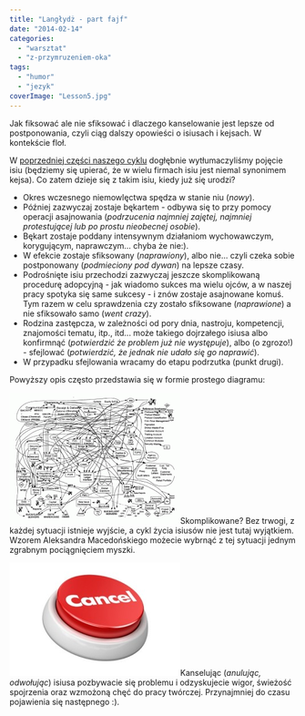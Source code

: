 ```yaml
---
title: "Langłydż - part fajf"
date: "2014-02-14"
categories:
  - "warsztat"
  - "z-przymruzeniem-oka"
tags:
  - "humor"
  - "jezyk"
coverImage: "Lesson5.jpg"
---
```


Jak fiksować ale nie sfiksować i dlaczego kanselowanie jest lepsze od postponowania, czyli ciąg dalszy opowieści o isiusach i kejsach. W kontekście floł.

W [poprzedniej części naszego cyklu](http://techwriter.pl/langlydz-part-folur/) dogłębnie wytłumaczyliśmy pojęcie isiu (będziemy się upierać, że w wielu firmach isiu jest niemal synonimem kejsa). Co zatem dzieje się z takim isiu, kiedy już się urodzi?

- Okres wczesnego niemowlęctwa spędza w stanie niu (_nowy_).
- Później zazwyczaj zostaje bękartem - odbywa się to przy pomocy operacji asajnowania (_podrzucenia najmniej zajętej, najmniej protestującej lub po prostu nieobecnej osobie_).
- Bękart zostaje poddany intensywnym działaniom wychowawczym, korygującym, naprawczym... chyba że nie:).
- W efekcie zostaje sfiksowany (_naprawiony_), albo nie... czyli czeka sobie postponowany (_podmieciony pod dywan_) na lepsze czasy.
- Podrośnięte isiu przechodzi zazwyczaj jeszcze skomplikowaną procedurę adopcyjną - jak wiadomo sukces ma wielu ojców, a w naszej pracy spotyka się same sukcesy - i znów zostaje asajnowane komuś. Tym razem w celu sprawdzenia czy zostało sfiksowane (_naprawione_) a nie sfiksowało samo (_went crazy_).
- Rodzina zastępcza, w zależności od pory dnia, nastroju, kompetencji, znajomości tematu, itp., itd... może takiego dojrzałego isiusa albo konfirmnąć (_potwierdzić że problem już nie występuje_), albo (o zgrozo!) - sfejlować (_potwierdzić, że jednak nie udało się go naprawić_).
- W przypadku sfejlowania wracamy do etapu podrzutka (punkt drugi).

Powyższy opis często przedstawia się w formie prostego diagramu:

[![isiuflol](images/isiuflol-300x231.gif)](http://techwriter.pl/wp-content/uploads/2014/02/isiuflol.gif)Skomplikowane? Bez trwogi, z każdej sytuacji istnieje wyjście, a cykl życia isiusów nie jest tutaj wyjątkiem. Wzorem Aleksandra Macedońskiego możecie wybrnąć z tej sytuacji jednym zgrabnym pociągnięciem myszki.

[![kansel](images/kansel-300x199.jpg)](http://techwriter.pl/wp-content/uploads/2014/02/kansel.jpg)Kanselując (_anulując, odwołując_) isiusa pozbywacie się problemu i odzyskujecie wigor, świeżość spojrzenia oraz wzmożoną chęć do pracy twórczej. Przynajmniej do czasu pojawienia się następnego :).

